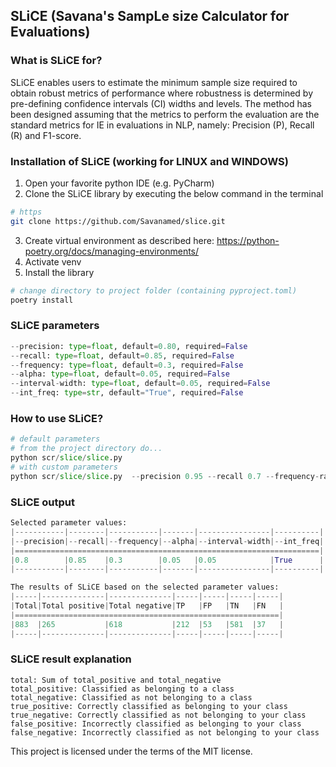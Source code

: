 ## SLiCE (Savana's SampLe size Calculator for Evaluations)

### What is SLiCE for?
SLiCE enables users to estimate the minimum sample size required to obtain robust metrics of performance where robustness is determined by pre-defining confidence intervals (CI) widths and levels. The method has been designed assuming that the metrics to perform the evaluation are the standard metrics for IE in evaluations in NLP, namely: Precision (P), Recall (R) and F1-score.

### Installation of SLiCE (working for LINUX and WINDOWS)

1. Open your favorite python IDE (e.g. PyCharm)
2. Clone the SLiCE library by executing the below command in the terminal
```bash
# https
git clone https://github.com/Savanamed/slice.git     
```
3. Create virtual environment as described here: https://python-poetry.org/docs/managing-environments/
4. Activate venv
4. Install the library
```bash
# change directory to project folder (containing pyproject.toml)
poetry install
```

### SLiCE parameters
```python
--precision: type=float, default=0.80, required=False
--recall: type=float, default=0.85, required=False
--frequency: type=float, default=0.3, required=False
--alpha: type=float, default=0.05, required=False
--interval-width: type=float, default=0.05, required=False
--int_freq: type=str, default="True", required=False
```
### How to use SLiCE? ###

```python
# default parameters
# from the project directory do...
python scr/slice/slice.py 
# with custom parameters
python scr/slice/slice.py  --precision 0.95 --recall 0.7 --frequency-rate 0.6 --alpha 0.05  --interval-width 0.05 --int_freq "True"
```

### SLiCE output
```python
Selected parameter values:
|-----------|--------|-----------|-------|----------------|----------|
|--precision|--recall|--frequency|--alpha|--interval-width|--int_freq|
|====================================================================|
|0.8        |0.85    |0.3        |0.05   |0.05            |True      |
|-----------|--------|-----------|-------|----------------|----------|

The results of SLiCE based on the selected parameter values:
|-----|--------------|--------------|-----|-----|-----|-----|
|Total|Total positive|Total negative|TP   |FP   |TN   |FN   |
|===========================================================|
|883  |265           |618           |212  |53   |581  |37   |
|-----|--------------|--------------|-----|-----|-----|-----|

```

### SLiCE result explanation
    total: Sum of total_positive and total_negative
    total_positive: Classified as belonging to a class
    total_negative: Classified as not belonging to a class
    true_positive: Correctly classified as belonging to your class
    true_negative: Correctly classified as not belonging to your class
    false_positive: Incorrectly classified as belonging to your class
    false_negative: Incorrectly classified as not belonging to your class


This project is licensed under the terms of the MIT license.